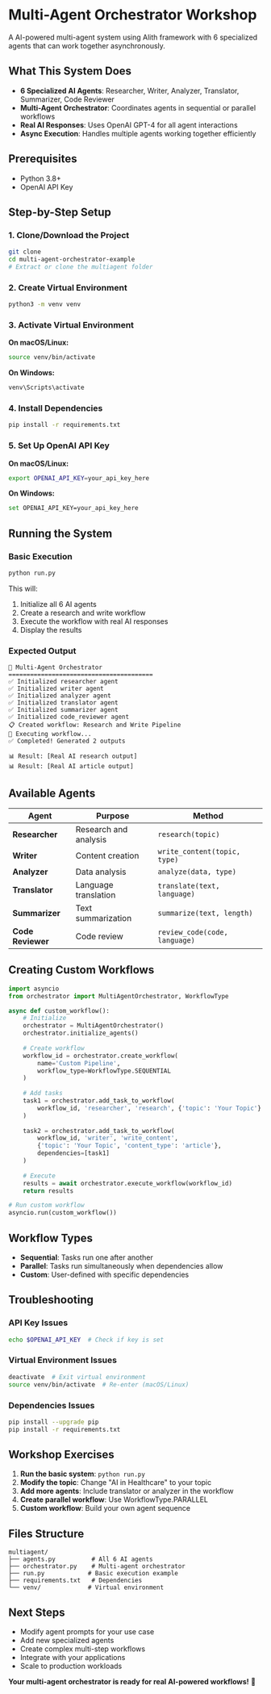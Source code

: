 # Multi-Agent Orchestrator Workshop

A AI-powered multi-agent system using Alith framework with 6 specialized agents that can work together asynchronously.

## What This System Does

- **6 Specialized AI Agents**: Researcher, Writer, Analyzer, Translator, Summarizer, Code Reviewer
- **Multi-Agent Orchestrator**: Coordinates agents in sequential or parallel workflows
- **Real AI Responses**: Uses OpenAI GPT-4 for all agent interactions
- **Async Execution**: Handles multiple agents working together efficiently

## Prerequisites

- Python 3.8+
- OpenAI API Key

## Step-by-Step Setup

### 1. Clone/Download the Project
```bash
git clone 
cd multi-agent-orchestrator-example
# Extract or clone the multiagent folder
```

### 2. Create Virtual Environment
```bash
python3 -m venv venv
```

### 3. Activate Virtual Environment

**On macOS/Linux:**
```bash
source venv/bin/activate
```

**On Windows:**
```bash
venv\Scripts\activate
```

### 4. Install Dependencies
```bash
pip install -r requirements.txt
```

### 5. Set Up OpenAI API Key

**On macOS/Linux:**
```bash
export OPENAI_API_KEY=your_api_key_here
```

**On Windows:**
```bash
set OPENAI_API_KEY=your_api_key_here
```

## Running the System

### Basic Execution
```bash
python run.py
```

This will:
1. Initialize all 6 AI agents
2. Create a research and write workflow
3. Execute the workflow with real AI responses
4. Display the results

### Expected Output
```
🚀 Multi-Agent Orchestrator
========================================
✅ Initialized researcher agent
✅ Initialized writer agent
✅ Initialized analyzer agent
✅ Initialized translator agent
✅ Initialized summarizer agent
✅ Initialized code_reviewer agent
📋 Created workflow: Research and Write Pipeline
🔄 Executing workflow...
✅ Completed! Generated 2 outputs

📊 Result: [Real AI research output]
📊 Result: [Real AI article output]
```

## Available Agents

| Agent | Purpose | Method |
|-------|---------|---------|
| **Researcher** | Research and analysis | `research(topic)` |
| **Writer** | Content creation | `write_content(topic, type)` |
| **Analyzer** | Data analysis | `analyze(data, type)` |
| **Translator** | Language translation | `translate(text, language)` |
| **Summarizer** | Text summarization | `summarize(text, length)` |
| **Code Reviewer** | Code review | `review_code(code, language)` |

## Creating Custom Workflows

```python
import asyncio
from orchestrator import MultiAgentOrchestrator, WorkflowType

async def custom_workflow():
    # Initialize
    orchestrator = MultiAgentOrchestrator()
    orchestrator.initialize_agents()
    
    # Create workflow
    workflow_id = orchestrator.create_workflow(
        name='Custom Pipeline',
        workflow_type=WorkflowType.SEQUENTIAL
    )
    
    # Add tasks
    task1 = orchestrator.add_task_to_workflow(
        workflow_id, 'researcher', 'research', {'topic': 'Your Topic'}
    )
    
    task2 = orchestrator.add_task_to_workflow(
        workflow_id, 'writer', 'write_content', 
        {'topic': 'Your Topic', 'content_type': 'article'},
        dependencies=[task1]
    )
    
    # Execute
    results = await orchestrator.execute_workflow(workflow_id)
    return results

# Run custom workflow
asyncio.run(custom_workflow())
```

## Workflow Types

- **Sequential**: Tasks run one after another
- **Parallel**: Tasks run simultaneously when dependencies allow
- **Custom**: User-defined with specific dependencies

## Troubleshooting

### API Key Issues
```bash
echo $OPENAI_API_KEY  # Check if key is set
```

### Virtual Environment Issues
```bash
deactivate  # Exit virtual environment
source venv/bin/activate  # Re-enter (macOS/Linux)
```

### Dependencies Issues
```bash
pip install --upgrade pip
pip install -r requirements.txt
```

## Workshop Exercises

1. **Run the basic system**: `python run.py`
2. **Modify the topic**: Change "AI in Healthcare" to your topic
3. **Add more agents**: Include translator or analyzer in the workflow
4. **Create parallel workflow**: Use WorkflowType.PARALLEL
5. **Custom workflow**: Build your own agent sequence

## Files Structure

```
multiagent/
├── agents.py          # All 6 AI agents
├── orchestrator.py    # Multi-agent orchestrator
├── run.py            # Basic execution example
├── requirements.txt   # Dependencies
└── venv/             # Virtual environment
```

## Next Steps

- Modify agent prompts for your use case
- Add new specialized agents
- Create complex multi-step workflows
- Integrate with your applications
- Scale to production workloads

**Your multi-agent orchestrator is ready for real AI-powered workflows!** 🚀
